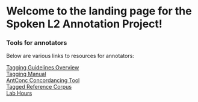 # Welcome to the landing page for the Spoken L2 Annotation Project!

### Tools for annotators
Below are various links to resources for annotators:

<a href="https://kristopherkyle.github.io/pages/anno_overview.md" target="_blank">Tagging Guidelines Overview</a>  
<a href="https://catalog.ldc.upenn.edu/docs/LDC99T42/tagguid1.pdf" target="_blank">Tagging Manual</a>  
<a href="https://www.laurenceanthony.net/software/antconc/" target="_blank">AntConc Concordancing Tool</a>  
<a href="https://drive.google.com/drive/folders/1fP18vggMGlmRGJESm81pLO3J6EPeAnft?usp=sharing" target="_blank">Tagged Reference Corpus</a>  
<a href="https://kristopherkyle.github.io/pages/lab_hours.md" target="_blank">Lab Hours</a>  